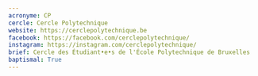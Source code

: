 ```yaml
---
acronyme: CP
cercle: Cercle Polytechnique
website: https://cerclepolytechnique.be
facebook: https://facebook.com/cerclepolytechnique/
instagram: https://instagram.com/cerclepolytechnique/
brief: Cercle des Étudiant•e•s de l'École Polytechnique de Bruxelles
baptismal: True
---
```


